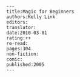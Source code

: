 
    ---
    title:Magic for Beginners
    authors:Kelly Link
    editors:
    translator:
    date:2010-03-01
    rating:++
    re-read:
    pages:304
    non-fiction:
    comic:
    published:2005
    ---

    